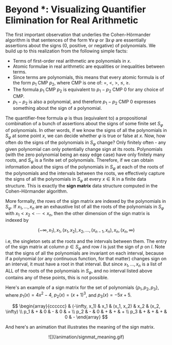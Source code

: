 <script src="https://polyfill.io/v3/polyfill.min.js?features=es6"></script>
<script id="MathJax-script" async src="https://cdn.jsdelivr.net/npm/mathjax@3/es5/tex-mml-chtml.js"></script>
<script>
window.MathJax = {
  tex: {
    inlineMath: [['$', '$'], ['\\(', '\\)']]
  }
};
</script>

# Beyond *: Visualizing Quantifier Elimination for Real Arithmetic

The first important observation that underlies the Cohen-Hörmander algorithm is that sentences of the form $\forall x\, \varphi$ or $\exists x\, \varphi$ are essentially assertions about the signs ($0$, positive, or negative) of polynomials. We build up to this realization from the following simple facts:
- Terms of first-order real arithmetic are polynomials in $x$.
- Atomic formulae in real arithmetic are equalities or inequalities between terms.
- Since terms are polynomials, this means that every atomic formula is of the form $p_1 \textsf{ CMP } p_2$, where $\textsf{CMP}$ is one of: $=$, $<$, $>$, $\leq$, $\geq$.
- The formula $p_1 \textsf{ CMP } p_2$ is equivalent to $p_1 - p_2 \textsf{ CMP } 0$ for any choice of $\textsf{CMP}$.
- $p_1 - p_2$ is also a polynomial, and therefore $p_1 - p_2 \textsf{ CMP } 0$ expresses something about the sign of a polynomial.

The quantifier-free formula $\varphi$ is thus (equivalent to) a propositional combination of a bunch of assertions about the signs of some finite set $S_\varphi$ of polynomials. In other words, if we know the signs of all the polynomials in $S_\varphi$ at some point $x$, we can decide whether $\varphi$ is true or false at $x$. Now, how often do the signs of the polynomials in $S_\varphi$ change? Only finitely often - any given polynomial can only potentially change sign at its roots. Polynomials (with the zero polynomial being an easy edge case) have only finitely many roots, and $S_\varphi$ is a finite set of polynomials. Therefore, if we can obtain information about the signs of the polynomials in $S_\varphi$ at each of the roots of the polynomials and the intervals between the roots, we effectively capture the signs of all the polynomials in $S_\varphi$ at every $x \in \mathbb{R}$ in a finite data structure. This is exactly the **sign matrix** data structure computed in the Cohen-Hörmander algorithm.

More formally, the rows of the sign matrix are indexed by the polynomials in $S_\varphi$. If $x_1, \dots, x_n$ are an exhaustive list of all the roots of the polynomials in $S_\varphi$ with $x_1 < x_2 < \cdots < x_n$, then the other dimension of the sign matrix is indexed by 

$$(-\infty, x_1), x_1, (x_1, x_2), x_2, \dots, (x_{n - 1}, x_n), x_n, (x_n, \infty)$$

i.e, the singleton sets at the roots and the intervals between them. The entry of the sign matrix at column $p \in S_\varphi$
and row $I$ is just the sign of $p$ on $I$. Note that the signs of all the polynomials are invariant on each interval, because
if a polynomial (or any continuous function, for that matter) changes sign on an interval, it must have a root in that interval.
But since $x_1, \dots, x_n$ is a list of ALL of the roots of the polynomials in $S_\varphi$, and no interval listed above
contains any of these points, this is not possible.

Here's an example of a sign matrix for the set of polynomials $\{p_1, p_2, p_3\}$,
where $p_1(x) = 4x^2 - 4$, $p_2(x) = (x + 1)^3$, and $p_3(x) = -5x + 5$.

$$
\begin{array}{cccccc}
    & (-\infty, x_1) & x_1 & (x_1, x_2) & x_2 & (x_2, \infty) \\
p_1 & + & 0 & - & 0 & + \\
p_2 & - & 0 & + & + & + \\
p_3 & + & + & + & 0 & -
\end{array}
$$

And here's an animation that illustrates the meaning of the sign matrix.

<p align="center">
![](/animation/signmat_meaning.gif)
</p>

